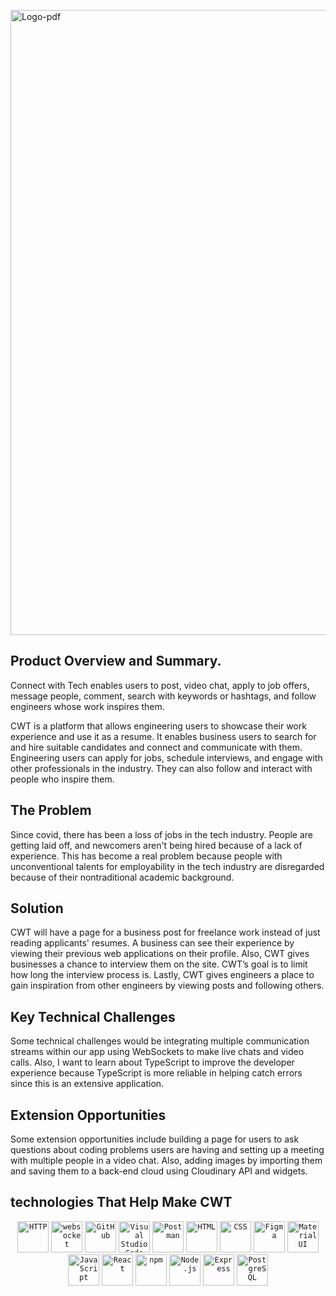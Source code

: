 

<a href="https://imgbb.com/"><img src="https://i.ibb.co/WG8gd7G/Logo-pdf.jpg" alt="Logo-pdf" width='1000px' border="0" /></a>
## Product Overview and Summary. 

Connect with Tech enables users to post, video chat, apply to job offers, message people, comment, search with keywords or hashtags, and follow engineers whose work inspires them. 

CWT is a platform that allows engineering users to showcase their work experience and use it as a resume. It enables business users to search for and hire suitable candidates and connect and communicate with them. Engineering users can apply for jobs, schedule interviews, and engage with other professionals in the industry. They can also follow and interact with people who inspire them.

## The Problem 
Since covid, there has been a loss of jobs in the tech industry. People are getting laid off, and newcomers aren't being hired because of a lack of experience.  This has become a real problem because people with unconventional talents for employability in the tech industry are disregarded because of their nontraditional academic background. 

## Solution
CWT will have a page for a business post for freelance work instead of just reading applicants' resumes. A business can see their experience by viewing their previous web applications on their profile. Also, CWT gives businesses a chance to interview them on the site. CWT’s goal is to limit how long the interview process is. Lastly, CWT gives engineers a place to gain inspiration from other engineers by viewing posts and following others. 

## Key Technical Challenges
Some technical challenges would be integrating multiple communication streams within our app using WebSockets to make live chats and video calls. Also, I want to learn about TypeScript to improve the developer experience because TypeScript is more reliable in helping catch errors since this is an extensive application. 

## Extension Opportunities 
Some extension opportunities include building a page for users to ask questions about coding problems users are having and setting up a meeting with multiple people in a video chat. Also, adding images by importing them and saving them to a back-end cloud using Cloudinary API and widgets.  

## technologies That Help Make CWT
<div align="center">
	<code><img height="50" src="https://user-images.githubusercontent.com/25181517/192107854-765620d7-f909-4953-a6da-36e1ef69eea6.png" alt="HTTP" title="HTTP" /></code>
	<code><img height="50" src="https://user-images.githubusercontent.com/25181517/187070862-03888f18-2e63-4332-95fb-3ba4f2708e59.png" alt="websocket" title="websocket" /></code>
	<code><img height="50" src="https://user-images.githubusercontent.com/25181517/192108374-8da61ba1-99ec-41d7-80b8-fb2f7c0a4948.png" alt="GitHub" title="GitHub" /></code>
	<code><img height="50" src="https://user-images.githubusercontent.com/25181517/192108891-d86b6220-e232-423a-bf5f-90903e6887c3.png" alt="Visual Studio Code" title="Visual Studio Code" /></code>
	<code><img height="50" src="https://user-images.githubusercontent.com/25181517/192109061-e138ca71-337c-4019-8d42-4792fdaa7128.png" alt="Postman" title="Postman" /></code>
	<code><img height="50" src="https://user-images.githubusercontent.com/25181517/192158954-f88b5814-d510-4564-b285-dff7d6400dad.png" alt="HTML" title="HTML" /></code>
	<code><img height="50" src="https://user-images.githubusercontent.com/25181517/183898674-75a4a1b1-f960-4ea9-abcb-637170a00a75.png" alt="CSS" title="CSS" /></code>
	<code><img height="50" src="https://user-images.githubusercontent.com/25181517/189715289-df3ee512-6eca-463f-a0f4-c10d94a06b2f.png" alt="Figma" title="Figma" /></code>
	<code><img height="50" src="https://user-images.githubusercontent.com/25181517/189716630-fe6c084c-6c66-43af-aa49-64c8aea4a5c2.png" alt="Material UI" title="Material UI" /></code>
	<code><img height="50" src="https://user-images.githubusercontent.com/25181517/117447155-6a868a00-af3d-11eb-9cfe-245df15c9f3f.png" alt="JavaScript" title="JavaScript" /></code>
	<code><img height="50" src="https://user-images.githubusercontent.com/25181517/183897015-94a058a6-b86e-4e42-a37f-bf92061753e5.png" alt="React" title="React" /></code>
	<code><img height="50" src="https://user-images.githubusercontent.com/25181517/121401671-49102800-c959-11eb-9f6f-74d49a5e1774.png" alt="npm" title="npm" /></code>
	<code><img height="50" src="https://user-images.githubusercontent.com/25181517/183568594-85e280a7-0d7e-4d1a-9028-c8c2209e073c.png" alt="Node.js" title="Node.js" /></code>
	<code><img height="50" src="https://user-images.githubusercontent.com/25181517/183859966-a3462d8d-1bc7-4880-b353-e2cbed900ed6.png" alt="Express" title="Express" /></code>
	<code><img height="50" src="https://user-images.githubusercontent.com/25181517/117208740-bfb78400-adf5-11eb-97bb-09072b6bedfc.png" alt="PostgreSQL" title="PostgreSQL" /></code>
</div>

